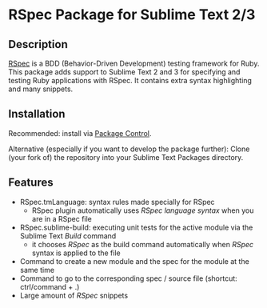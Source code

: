 # RSpec Package for Sublime Text 2/3

## Description

[RSpec][rspec] is a BDD (Behavior-Driven Development) testing framework for Ruby. This package adds support to Sublime Text 2 and 3 for specifying and testing Ruby applications with RSpec. It contains extra syntax highlighting and many snippets.

[rspec]: http://rspec.info/

## Installation

Recommended: install via [Package Control][package-control].

Alternative (especially if you want to develop the package further): Clone (your fork of) the repository into your Sublime Text Packages directory.

[package-control]: https://sublime.wbond.net/

## Features

* RSpec.tmLanguage: syntax rules made specially for RSpec
   * RSpec plugin automatically uses *RSpec language syntax* when you are in a RSpec file
* RSpec.sublime-build: executing unit tests for the active module via the Sublime Text *Build* command
   * it chooses *RSpec* as the build command automatically when *RSpec* syntax is applied to the file
* Command to create a new module and the spec for the module at the same time
* Command to go to the corresponding spec / source file (shortcut: ctrl/command + .)
* Large amount of *RSpec* snippets
